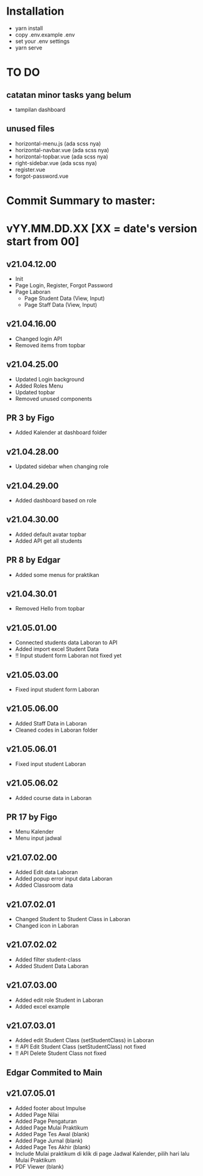 # Installation
- yarn install
- copy .env.example .env
- set your .env settings
- yarn serve

# TO DO
## catatan minor tasks yang belum
- tampilan dashboard

## unused files
- horizontal-menu.js        (ada scss nya)
- horizontal-navbar.vue     (ada scss nya)
- horizontal-topbar.vue     (ada scss nya)
- right-sidebar.vue         (ada scss nya)
- register.vue
- forgot-password.vue

# Commit Summary to master: 
# vYY.MM.DD.XX [XX = date's version start from 00]
## v21.04.12.00
- Init
- Page Login, Register, Forgot Password
- Page Laboran
    - Page Student Data (View, Input)
    - Page Staff Data (View, Input)

## v21.04.16.00
- Changed login API
- Removed items from topbar

## v21.04.25.00
- Updated Login background
- Added Roles Menu
- Updated topbar
- Removed unused components

## PR 3 by Figo
- Added Kalender at dashboard folder

## v21.04.28.00
- Updated sidebar when changing role

## v21.04.29.00
- Added dashboard based on role

## v21.04.30.00
- Added default avatar topbar
- Added API get all students

## PR 8 by Edgar
- Added some menus for praktikan

## v21.04.30.01
- Removed Hello from topbar

## v21.05.01.00
- Connected students data Laboran to API
- Added import excel Student Data
- !! Input student form Laboran not fixed yet

## v21.05.03.00
- Fixed input student form Laboran

## v21.05.06.00
- Added Staff Data in Laboran
- Cleaned codes in Laboran folder

## v21.05.06.01
- Fixed input student Laboran

## v21.05.06.02
- Added course data in Laboran

## PR 17 by Figo
- Menu Kalender
- Menu input jadwal

## v21.07.02.00
- Added Edit data Laboran
- Added popup error input data Laboran
- Added Classroom data

## v21.07.02.01
- Changed Student to Student Class in Laboran
- Changed icon in Laboran

## v21.07.02.02
- Added filter student-class
- Added Student Data Laboran

## v21.07.03.00
- Added edit role Student in Laboran
- Added excel example

## v21.07.03.01
- Added edit Student Class (setStudentClass) in Laboran
- !! API Edit Student Class (setStudentClass) not fixed
- !! API Delete Student Class not fixed

## Edgar Commited to Main
## v21.07.05.01
- Added footer about Impulse
- Added Page Nilai
- Added Page Pengaturan
- Added Page Mulai Praktikum
- Added Page Tes Awal (blank)
- Added Page Jurnal (blank)
- Added Page Tes Akhir (blank)
- Include Mulai praktikum di klik di page Jadwal Kalender, pilih hari lalu Mulai Praktikum
- PDF Viewer (blank)